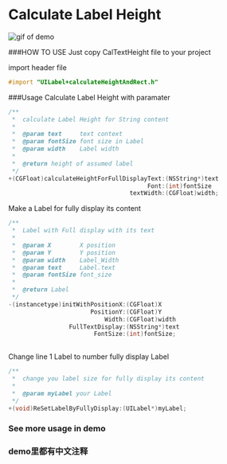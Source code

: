 # Calculate Label Height

![gif of demo](http://github.com/shayinqi/calculateLabelHeight/raw/master/gif/textHeight.gif)

###HOW TO USE
Just copy CalTextHeight file to your project 

import header file
```objective-c
#import "UILabel+calculateHeightAndRect.h"
```

###Usage
Calculate Label Height with paramater
```objective-c
/**
 *  calculate Label Height for String content
 *
 *  @param text     text context 
 *  @param fontSize font size in Label
 *  @param width    Label width
 *
 *  @return height of assumed label
 */
+(CGFloat)calculateHeightForFullDisplayText:(NSString*)text
                                       Font:(int)fontSize
                                  textWidth:(CGFloat)width;
```

Make a Label for fully display its content
```objective-c
/**
 *  Label with Full display with its text
 *
 *  @param X        X position
 *  @param Y        Y position
 *  @param width    Label_Width
 *  @param text     Label.text
 *  @param fontSize font_size
 *
 *  @return Label
 */
-(instancetype)initWithPositionX:(CGFloat)X
                       PositionY:(CGFloat)Y
                           Width:(CGFloat)width
                 FullTextDisplay:(NSString*)text
                        FontSize:(int)fontSize;
                        
```

Change line 1 Label to number fully display Label
```objective-c
/**
 *  change you label size for fully display its content 
 *
 *  @param myLabel your Label
 */
+(void)ReSetLabelByFullyDisplay:(UILabel*)myLabel;

```

### See more usage in demo
### demo里都有中文注释
